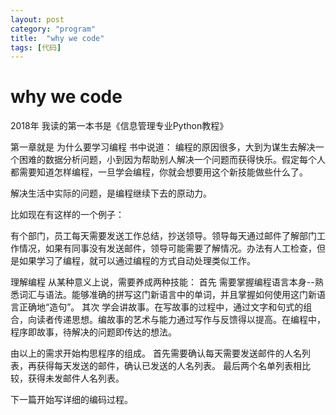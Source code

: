 ```yaml
---
layout: post
category: "program"
title:  "why we code"
tags: [代码]
---
```


# why we code

  2018年 我读的第一本书是《信息管理专业Python教程》

  第一章就是 为什么要学习编程
  书中说道：
  编程的原因很多，大到为谋生去解决一个困难的数据分析问题，小到因为帮助别人解决一个问题而获得快乐。假定每个人都需要知道怎样编程，一旦学会编程，你就会想要用这个新技能做些什么了。

  解决生活中实际的问题，是编程继续下去的原动力。

  比如现在有这样的一个例子：

  有个部门，员工每天需要发送工作总结，抄送领导。领导每天通过邮件了解部门工作情况，如果有同事没有发送邮件，领导可能需要了解情况。办法有人工检查，但是如果学习了编程，就可以通过编程的方式自动处理类似工作。

  理解编程
  从某种意义上说，需要养成两种技能：
  首先 需要掌握编程语言本身--熟悉词汇与语法。能够准确的拼写这门新语言中的单词，并且掌握如何使用这门新语言正确地“造句”。
  其次 学会讲故事。在写故事的过程中，通过文字和句式的组合，向读者传递思想。编故事的艺术与能力通过写作与反馈得以提高。在编程中，程序即故事，待解决的问题即传达的想法。

  由以上的需求开始构思程序的组成。
  首先需要确认每天需要发送邮件的人名列表，再获得每天发送的邮件，确认已发送的人名列表。
  最后两个名单列表相比较，获得未发邮件人名列表。
  
  下一篇开始写详细的编码过程。
